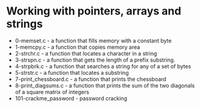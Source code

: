 # Working with pointers, arrays and strings

* 0-memset.c - a function that fills memory with a constant byte
* 1-memcpy.c - a function that copies memory area
* 2-strchr.c - a function that locates a character in a string
* 3-strspn.c - a function that gets the length of a prefix substring.
* 4-strpbrk.c - a function that searches a string for any of a set of bytes 
* 5-strstr.c - a function that locates a substring
* 7-print_chessboard.c - a function that prints the chessboard
* 8-print_diagsums.c -  a function that prints the sum of the two diagonals of a square matrix of integers
* 101-crackme_password - password cracking